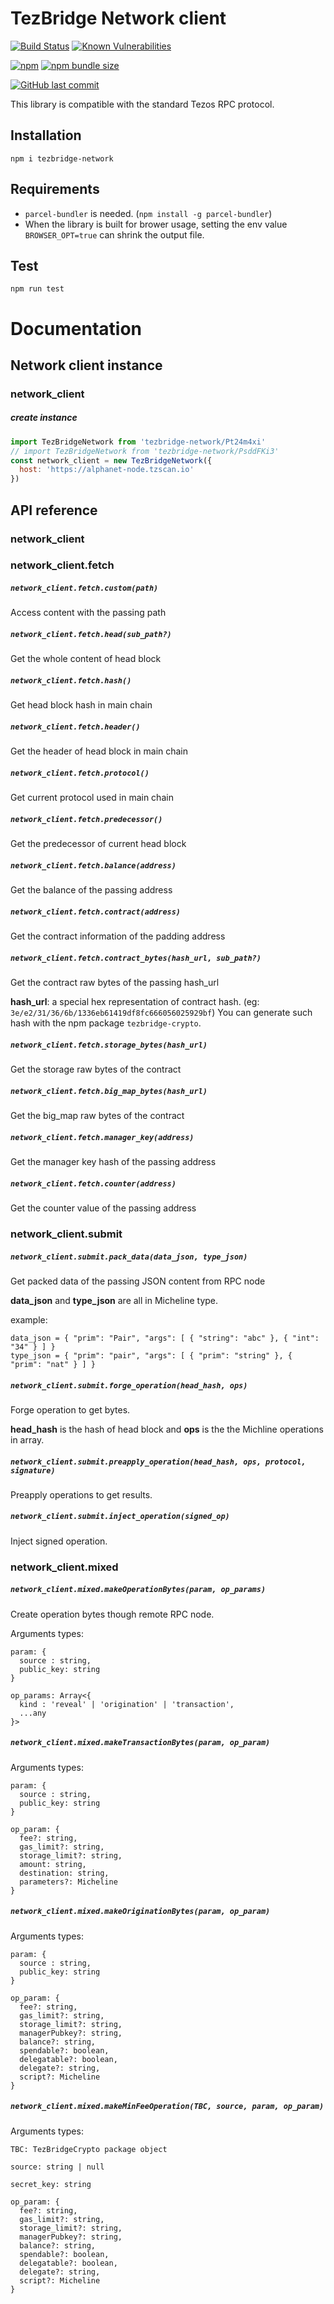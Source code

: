 # TezBridge Network client

[![Build Status](https://travis-ci.org/tezbridge/tezbridge-network.svg?branch=master)](https://travis-ci.org/tezbridge/tezbridge-network)
[![Known Vulnerabilities](https://snyk.io/test/github/tezbridge/tezbridge-network/badge.svg?targetFile=package.json)](https://snyk.io/test/github/tezbridge/tezbridge-network?targetFile=package.json)

[![npm](https://img.shields.io/npm/v/tezbridge-network.svg?color=birghtgreen)](https://www.npmjs.com/package/tezbridge-network)
[![npm bundle size](https://img.shields.io/bundlephobia/minzip/tezbridge-network.svg?color=brightgreen)](https://www.npmjs.com/package/tezbridge-network)

[![GitHub last commit](https://img.shields.io/github/last-commit/tezbridge/tezbridge-network.svg)](https://github.com/tezbridge/tezbridge-network/commits/master)

This library is compatible with the standard Tezos RPC protocol.

## Installation
`npm i tezbridge-network`

## Requirements
- `parcel-bundler` is needed. (`npm install -g parcel-bundler`)
- When the library is built for brower usage, setting the env value `BROWSER_OPT=true` can shrink the output file.

## Test
`npm run test`

# Documentation

## Network client instance

### network_client

##### create instance
```javascript
import TezBridgeNetwork from 'tezbridge-network/Pt24m4xi'
// import TezBridgeNetwork from 'tezbridge-network/PsddFKi3'
const network_client = new TezBridgeNetwork({
  host: 'https://alphanet-node.tzscan.io'
})
```

## API reference

### network_client

### network_client.fetch

##### `network_client.fetch.custom(path)`
Access content with the passing path

##### `network_client.fetch.head(sub_path?)`
Get the whole content of head block

##### `network_client.fetch.hash()`
Get head block hash in main chain

##### `network_client.fetch.header()`
Get the header of head block in main chain

##### `network_client.fetch.protocol()`
Get current protocol used in main chain

##### `network_client.fetch.predecessor()`
Get the predecessor of current head block

##### `network_client.fetch.balance(address)`
Get the balance of the passing address

##### `network_client.fetch.contract(address)`
Get the contract information of the padding address

##### `network_client.fetch.contract_bytes(hash_url, sub_path?)`
Get the contract raw bytes of the passing hash_url

**hash_url**: a special hex representation of contract hash. (eg: `3e/e2/31/36/6b/1336eb61419df8fc666056025929bf`)
You can generate such hash with the npm package `tezbridge-crypto`.

##### `network_client.fetch.storage_bytes(hash_url)`
Get the storage raw bytes of the contract

##### `network_client.fetch.big_map_bytes(hash_url)`
Get the big_map raw bytes of the contract

##### `network_client.fetch.manager_key(address)`
Get the manager key hash of the passing address

##### `network_client.fetch.counter(address)`
Get the counter value of the passing address


### network_client.submit

##### `network_client.submit.pack_data(data_json, type_json)`
Get packed data of the passing JSON content from RPC node

**data_json** and **type_json** are all in Micheline type.

example:
```
data_json = { "prim": "Pair", "args": [ { "string": "abc" }, { "int": "34" } ] }
type_json = { "prim": "pair", "args": [ { "prim": "string" }, { "prim": "nat" } ] }
``` 

##### `network_client.submit.forge_operation(head_hash, ops)`
Forge operation to get bytes.

**head_hash** is the hash of head block and **ops** is the the Michline operations in array.

##### `network_client.submit.preapply_operation(head_hash, ops, protocol, signature)`
Preapply operations to get results.

##### `network_client.submit.inject_operation(signed_op)`
Inject signed operation.


### network_client.mixed

##### `network_client.mixed.makeOperationBytes(param, op_params)`
Create operation bytes though remote RPC node.

Arguments types:
```
param: {
  source : string,
  public_key: string
}

op_params: Array<{
  kind : 'reveal' | 'origination' | 'transaction',
  ...any
}>
```

##### `network_client.mixed.makeTransactionBytes(param, op_param)`

Arguments types:
```
param: {
  source : string,
  public_key: string
}

op_param: {
  fee?: string,
  gas_limit?: string,
  storage_limit?: string,
  amount: string,
  destination: string,
  parameters?: Micheline
}
```

##### `network_client.mixed.makeOriginationBytes(param, op_param)`

Arguments types:
```
param: {
  source : string,
  public_key: string
}

op_param: {
  fee?: string,
  gas_limit?: string,
  storage_limit?: string,
  managerPubkey?: string,
  balance?: string,
  spendable?: boolean,
  delegatable?: boolean,
  delegate?: string,
  script?: Micheline
}
```

##### `network_client.mixed.makeMinFeeOperation(TBC, source, param, op_param)`

Arguments types:
```
TBC: TezBridgeCrypto package object

source: string | null

secret_key: string

op_param: {
  fee?: string,
  gas_limit?: string,
  storage_limit?: string,
  managerPubkey?: string,
  balance?: string,
  spendable?: boolean,
  delegatable?: boolean,
  delegate?: string,
  script?: Micheline
}
```